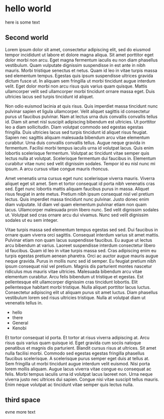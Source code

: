 # hello world

here is some text


## Second world

Lorem ipsum dolor sit amet, consectetur adipiscing elit, sed do eiusmod tempor incididunt ut labore et dolore magna aliqua. Sit amet porttitor eget dolor morbi non arcu. Eget magna fermentum iaculis eu non diam phasellus vestibulum. Quam vulputate dignissim suspendisse in est ante in nibh mauris. Morbi tristique senectus et netus. Quam id leo in vitae turpis massa sed elementum tempus. Egestas quis ipsum suspendisse ultrices gravida dictum fusce ut. In aliquam sem fringilla ut morbi tincidunt augue interdum velit. Eget dolor morbi non arcu risus quis varius quam quisque. Mattis ullamcorper velit sed ullamcorper morbi tincidunt ornare massa eget. Duis ultricies lacus sed turpis tincidunt id aliquet.

Non odio euismod lacinia at quis risus. Quis imperdiet massa tincidunt nunc pulvinar sapien et ligula ullamcorper. Velit aliquet sagittis id consectetur purus ut faucibus pulvinar. Nam at lectus urna duis convallis convallis tellus id. Diam sit amet nisl suscipit adipiscing bibendum est ultricies. Ut porttitor leo a diam sollicitudin. Diam volutpat commodo sed egestas egestas fringilla. Duis ultricies lacus sed turpis tincidunt id aliquet risus feugiat. Sapien nec sagittis aliquam malesuada bibendum arcu vitae elementum curabitur. Urna duis convallis convallis tellus. Augue neque gravida in fermentum. Facilisi morbi tempus iaculis urna id volutpat lacus. Quis enim lobortis scelerisque fermentum. Volutpat ac tincidunt vitae semper quis lectus nulla at volutpat. Scelerisque fermentum dui faucibus in. Elementum curabitur vitae nunc sed velit dignissim sodales. Tempor id eu nisl nunc mi ipsum. A arcu cursus vitae congue mauris rhoncus.

Amet venenatis urna cursus eget nunc scelerisque viverra mauris. Viverra aliquet eget sit amet. Sem et tortor consequat id porta nibh venenatis cras sed. Eget nunc lobortis mattis aliquam faucibus purus in massa. Aliquet risus feugiat in ante metus. Pretium nibh ipsum consequat nisl vel pretium lectus. Quis imperdiet massa tincidunt nunc pulvinar. Justo donec enim diam vulputate. Id diam vel quam elementum pulvinar etiam non quam lacus. Ullamcorper malesuada proin libero nunc. Sed velit dignissim sodales ut. Volutpat sed cras ornare arcu dui vivamus. Nunc sed velit dignissim sodales ut eu sem integer.

Vitae turpis massa sed elementum tempus egestas sed sed. Dui faucibus in ornare quam viverra orci sagittis. Consequat interdum varius sit amet mattis. Pulvinar etiam non quam lacus suspendisse faucibus. Eu augue ut lectus arcu bibendum at varius. Laoreet suspendisse interdum consectetur libero id faucibus. Quam id leo in vitae turpis massa sed. Cras adipiscing enim eu turpis egestas pretium aenean pharetra. Orci ac auctor augue mauris augue neque gravida. Purus in mollis nunc sed id semper. Eu feugiat pretium nibh ipsum consequat nisl vel pretium. Magnis dis parturient montes nascetur ridiculus mus mauris vitae ultricies. Malesuada bibendum arcu vitae elementum curabitur. Arcu felis bibendum ut tristique et egestas. Est pellentesque elit ullamcorper dignissim cras tincidunt lobortis. Elit pellentesque habitant morbi tristique. Nulla aliquet porttitor lacus luctus. Consectetur adipiscing elit ut aliquam purus sit amet luctus. Diam phasellus vestibulum lorem sed risus ultricies tristique. Nulla at volutpat diam ut venenatis tellus in.


  - hello
  - there
  - General
  - Kenobi

Et tortor consequat id porta. Et tortor at risus viverra adipiscing at. Arcu risus quis varius quam quisque id. Eget gravida cum sociis natoque penatibus et magnis dis parturient. Blandit cursus risus at ultrices. Sit amet nulla facilisi morbi. Commodo sed egestas egestas fringilla phasellus faucibus scelerisque. A scelerisque purus semper eget duis at tellus at. Sem fringilla ut morbi tincidunt augue interdum velit euismod. Nisi porta lorem mollis aliquam. Augue lacus viverra vitae congue eu consequat ac felis. Morbi tempus iaculis urna id volutpat lacus laoreet non. Urna neque viverra justo nec ultrices dui sapien. Congue nisi vitae suscipit tellus mauris. Enim neque volutpat ac tincidunt vitae semper quis lectus nulla.
## third space

evne more text
